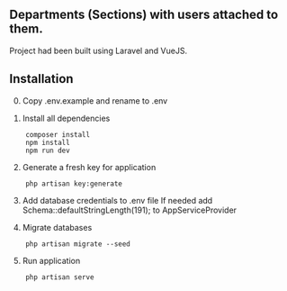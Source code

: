 ## Departments (Sections) with users attached to them. 

Project had been built using Laravel and VueJS.

## Installation

0. Copy .env.example and rename to .env

1. Install all dependencies
```
    composer install
    npm install
    npm run dev
```

2. Generate a fresh key for application
```
    php artisan key:generate
```

3. Add database credentials to .env file
    If needed add Schema::defaultStringLength(191); to AppServiceProvider

4. Migrate databases
```
    php artisan migrate --seed
```

5. Run application
```
    php artisan serve
```